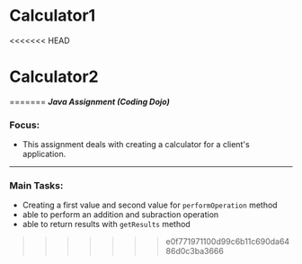 # Calculator1
<<<<<<< HEAD
# Calculator2
=======
***Java Assignment (Coding Dojo)***

### Focus:
- This assignment deals with creating a calculator for a client's application. 
---
### Main Tasks:
- Creating a first value and second value for <code>performOperation</code> method
- able to perform an addition and subraction operation
- able to return results with <code>getResults</code> method
>>>>>>> e0f771971100d99c6b11c690da6486d0c3ba3666
